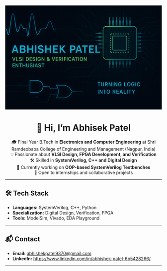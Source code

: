 <p align="center">
  <img src="https://raw.githubusercontent.com/abhishekpatel9370/abhishekpatel9370/main/Create%20a%20GitHub%20prof.png" alt="Banner" />
</p>




<h1 align="center">👋 Hi, I’m Abhisek Patel</h1>

<p align="center">
  🎓 Final Year B.Tech in <b>Electronics and Computer Engineering</b> at Shri Ramdeobaba College of Engineering and Management (Nagpur, India) <br>
  💡 Passionate about <b>VLSI Design, FPGA Development, and Verification</b> <br>
  🛠 Skilled in <b>SystemVerilog, C++ and Digital Design</b> <br>
  🌱 Currently working on <b>OOP-based SystemVerilog Testbenches</b> <br>
  🚀 Open to internships and collaborative projects
</p>

---

## 🛠 Tech Stack
- **Languages:** SystemVerilog, C++, Python  
- **Specialization:** Digital Design, Verification, FPGA  
- **Tools:** ModelSim, Vivado, EDA Playground  

---

## 📬 Contact
- **Email:** abhishekpatel9370@gmail.com 
- **LinkedIn:** https://www.linkedin.com/in/abhishek-patel-6b5428266/
  
---


